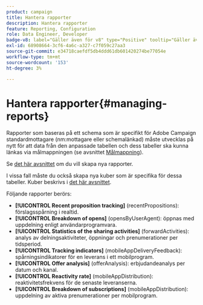 ```yaml
---
product: campaign
title: Hantera rapporter
description: Hantera rapporter
feature: Reporting, Configuration
role: Data Engineer, Developer
badge-v8: label="Gäller även för v8" type="Positive" tooltip="Gäller även Campaign v8"
exl-id: 68908664-3cf6-4a6c-a327-c7f059c27aa3
source-git-commit: e34718caefdf5db4ddd61db601420274be77054e
workflow-type: tm+mt
source-wordcount: '153'
ht-degree: 3%

---
```


# Hantera rapporter{#managing-reports}



Rapporter som baseras på ett schema som är specifikt för Adobe Campaign standardmottagare (nm:mottagare eller schemalänkad) måste utvecklas på nytt för att data från den anpassade tabellen och dess tabeller ska kunna länkas via målmappningen (se avsnittet [Målmappning](../../configuration/using/target-mapping.md)).

Se [det här avsnittet](../../reporting/using/about-reports-creation-in-campaign.md) om du vill skapa nya rapporter.

I vissa fall måste du också skapa nya kuber som är specifika för dessa tabeller. Kuber beskrivs i [det här avsnittet](../../reporting/using/ac-cubes.md).

Följande rapporter berörs:

* **[!UICONTROL Recent proposition tracking]** (recentPropositions): förslagsspårning i realtid.
* **[!UICONTROL Breakdown of opens]** (opensByUserAgent): öppnas med uppdelning enligt användarprogramvara.
* **[!UICONTROL Statistics of the sharing activities]** (forwardActivities): analys av delningsaktiviteter, öppningar och prenumerationer per tidsperiod.
* **[!UICONTROL Tracking indicators]** (mobileAppDeliveryFeedback): spårningsindikatorer för en leverans i ett mobilprogram.
* **[!UICONTROL Offer analysis]** (offerAnalysis): erbjudandeanalys per datum och kanal.
* **[!UICONTROL Reactivity rate]** (mobileAppDistribution): reaktivitetsfrekvens för de senaste leveranserna.
* **[!UICONTROL Breakdown of subscriptions]** (mobileAppDistribution): uppdelning av aktiva prenumerationer per mobilprogram.
